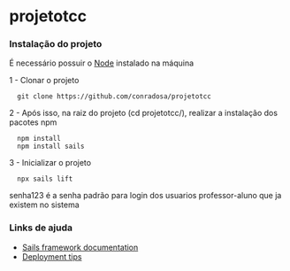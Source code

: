 # projetotcc

### Instalação do projeto

É necessário possuir o [Node](https://nodejs.org/en/) instalado na máquina

1 - Clonar o projeto
  ```
    git clone https://github.com/conradosa/projetotcc
  ```
  
2 - Após isso, na raiz do projeto (cd projetotcc/), realizar a instalação dos pacotes npm
  ```
    npm install
    npm install sails
  ```
  
3 - Inicializar o projeto
```
  npx sails lift
```

senha123 é a senha padrão para login dos usuarios professor-aluno que ja existem no sistema

### Links de ajuda
+ [Sails framework documentation](https://sailsjs.com/get-started)
+ [Deployment tips](https://sailsjs.com/documentation/concepts/deployment)
